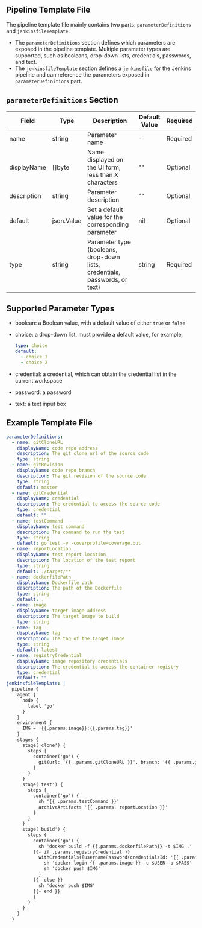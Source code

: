 ## Pipeline Template File

The pipeline template file mainly contains two parts: `parameterDefinitions` and `jenkinsfileTemplate`.

- The `parameterDefinitions` section defines which parameters are exposed in the pipeline template. Multiple parameter types are supported, such as booleans, drop-down lists, credentials, passwords, and text.
- The `jenkinsfileTemplate` section defines a `jenkinsfile` for the Jenkins pipeline and can reference the parameters exposed in `parameterDefinitions` part.

## `parameterDefinitions` Section

| Field | Type | Description | Default Value | Required |
| --- | --- | --- | --- | --- |
| name | string | Parameter name | - | Required |
| displayName | []byte | Name displayed on the UI form, less than X characters | "" | Optional |
| description | string | Parameter description | "" | Optional |
| default | json.Value | Set a default value for the corresponding parameter | nil | Optional |
| type | string | Parameter type (booleans, drop-down lists, credentials, passwords, or text)| string | Required |

## Supported Parameter Types

- boolean: a Boolean value, with a default value of either `true` or `false`
- choice: a drop-down list, must provide a default value, for example,

    ```yaml
    type: choice
    default:
      - choice 1
      - choice 2
    ```

- credential: a credential, which can obtain the credential list in the current workspace
- password: a password
- text: a text input box

## Example Template File

```yaml
parameterDefinitions:
  - name: gitCloneURL
    displayName: code repo address
    description: The git clone url of the source code
    type: string
  - name: gitRevision
    displayName: code repo branch
    description: The git revision of the source code
    type: string
    default: master
  - name: gitCredential
    displayName: credential
    description: The credential to access the source code
    type: credential
    default: ""
  - name: testCommand
    displayName: test command
    description: The command to run the test
    type: string
    default: go test -v -coverprofile=coverage.out
  - name: reportLocation
    displayName: test report location
    description: The location of the test report
    type: string
    default: ./target/**
  - name: dockerfilePath
    displayName: Dockerfile path
    description: The path of the Dockerfile
    type: string
    default: .
  - name: image
    displayName: target image address
    description: The target image to build
    type: string
  - name: tag
    displayName: tag
    description: The tag of the target image
    type: string
    default: latest
  - name: registryCredential
    displayName: image repository credentials
    description: The credential to access the container registry
    type: credential
    default: ""
jenkinsfileTemplate: |
  pipeline {
    agent {
      node {
        label 'go'
      }
    }
    environment {
      IMG = '{{.params.image}}:{{.params.tag}}'
    }
    stages {
      stage('clone') {
        steps {
          container('go') {
            git(url: '{{ .params.gitCloneURL }}', branch: '{{ .params.gitRevision }}', credentialsId: '{{ .params.gitCredential }}')
          }
        }
      }
      stage('test') {
        steps {
          container('go') {
            sh '{{ .params.testCommand }}'
            archiveArtifacts '{{ .params. reportLocation }}'
          }
        }
      }
      stage('build') {
        steps {
          container('go') {
            sh 'docker build -f {{.params.dockerfilePath}} -t $IMG .'
          {{- if .params.registryCredential }}
            withCredentials([usernamePassword(credentialsId: '{{ .params.registryCredential }}', passwordVariable: 'PASS', usernameVariable: 'USER',)]) {
              sh 'docker login {{ .params.image }} -u $USER -p $PASS'
              sh 'docker push $IMG'
            }
          {{- else }}
            sh 'docker push $IMG'
          {{- end }}
          }
        }
      }
    }
  }
```